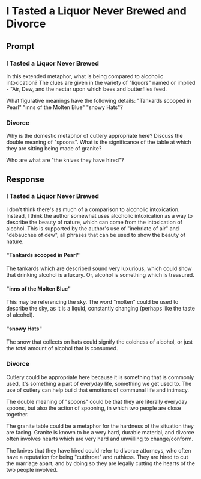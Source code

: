 # I Tasted a Liquor Never Brewed and Divorce

## Prompt

### I Tasted a Liquor Never Brewed
In this extended metaphor, what is being compared to alcoholic intoxication? The clues are given in the variety of "liquors" named or implied - "Air, Dew, and the nectar upon which bees and butterflies feed.

What figurative meanings have the following details: "Tankards scooped in Pearl" "inns of the Molten Blue" "snowy Hats"?

### Divorce
Why is the domestic metaphor of cutlery appropriate here?
Discuss the double meaning of "spoons".
What is the significance of the table at which they are sitting being made of granite?

Who are what are "the knives they have hired"? 

## Response

### I Tasted a Liquor Never Brewed
I don't think there's as much of a comparison to alcoholic intoxication. Instead, I think the author somewhat uses
alcoholic intoxication as a way to describe the beauty of nature, which can come from the intoxication of alcohol. This 
is supported by the author's use of "inebriate of air" and "debauchee of dew", all phrases that can be used to show
the beauty of nature.

#### "Tankards scooped in Pearl"
The tankards which are described sound very luxurious, which could show that drinking alcohol is a luxury. Or, alcohol is something which is treasured.
#### "inns of the Molten Blue"
This may be referencing the sky. The word "molten" could be used to describe the sky, as it is a liquid, constantly changing (perhaps like the taste of alcohol).
#### "snowy Hats"
The snow that collects on hats could signify the coldness of alcohol, or just the total amount of alcohol that is consumed.

### Divorce
Cutlery could be appropriate here because it is something that is commonly used, it's something a part of everyday life,
something we get used to. The use of cutlery can help build that emotions of communal life and intimacy.

The double meaning of "spoons" could be that they are literally everyday spoons, but also the action of spooning, in which two people are close together.

The granite table could be a metaphor for the hardness of the situation they are facing. Granite is known to be a very hard, durable material, and divorce often involves hearts which are very hard and unwilling to change/conform.

The knives that they have hired could refer to divorce attorneys, who often have a reputation for being "cutthroat" and ruthless. They are hired to cut the marriage apart, and by doing so they are legally cutting the hearts of the two people involved.